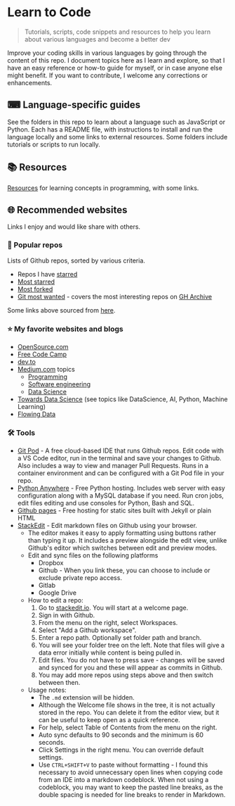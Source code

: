 # Learn to Code
> Tutorials, scripts, code snippets and resources to help you learn about various languages and become a better dev

Improve your coding skills in various languages by going through the content of this repo. I document topics here as I learn and explore, so that I have an easy reference or how-to guide for myself, or in case anyone else might benefit. If you want to contribute, I welcome any corrections or enhancements.

## ⌨ Language-specific guides

See the folders in this repo to learn about a language such as JavaScript or Python. Each has a README file, with instructions to install and run the language locally and some links to external resources. Some folders include tutorials or scripts to run locally.

## 📚 Resources

[Resources](/resources.md) for learning concepts in programming, with some links.

## 🌐 Recommended websites

Links I enjoy and would like share with others.

### 🤩 Popular repos

Lists of Github repos, sorted by various criteria.

- Repos I have [starred](https://github.com/MichaelCurrin?tab=stars) 
- [Most starred](https://github.com/search?q=stars%3A%3E100&s=stars&type=Repositories)
- [Most forked](https://github.com/search?o=desc&q=stars:%3E1&s=forks&type=Repositories)
- [Git most wanted](http://gitmostwanted.com/) - covers the most interesting repos on [GH Archive](https://www.gharchive.org/)

Some links above sourced from [here](https://stackoverflow.com/questions/19855552/how-to-find-out-the-most-popular-repositories-on-github).

### ⭐ My favorite websites and blogs

- [OpenSource.com](https://opensource.com)
- [Free Code Camp](http://freeCodeCamp.org)
- [dev.to](https://dev.to)
- [Medium.com](https://medium.com) topics
    - [Programming](https://medium.com/topic/programming)
    - [Software engineering](https://medium.com/topic/software-engineering)
    - [Data Science](https://medium.com/topic/data-science)
- [Towards Data Science](https://towardsdatascience.com/) (see topics like DataScience, AI, Python, Machine Learning)
- [Flowing Data](https://flowingdata.com)

### 🛠 Tools

- [Git Pod](https://gitpod.io) - A free cloud-based IDE that runs Github repos. Edit code with a VS Code editor, run in the terminal and save your changes to Github. Also includes a way to view and manager Pull Requests. Runs in a container environment and can be configured with a Git Pod file in your repo.
- [Python Anywhere](https://pythonanywhere.com) - Free Python hosting. Includes web server with easy configuration along with a MySQL database if you need. Run cron jobs, edit files editing and use consoles for Python, Bash and SQL.
- [Github pages](https://pages.github.com/) - Free hosting for static sites built with Jekyll or plain HTML
- [StackEdit](https://stackedit.io/) - Edit markdown files on Github using your browser. 
    - The editor makes it easy to apply formatting using buttons rather than typing it up. It includes a preview alongside the edit view, unlike Github's editor which switches between edit and preview modes. 
    - Edit and sync files on the following platforms
        - Dropbox
        - Github - When you link these, you can choose to include or exclude private repo access.
        - Gitlab
        - Google Drive
    - How to edit a repo:
        1. Go to [stackedit.io](https://stackedit.io/). You will start at a welcome page.
        2. Sign in with Github.
        3. From the menu on the right, select Workspaces.
        4. Select "Add a Github workspace".
        5. Enter a repo path. Optionally set folder path and branch.
        6. You will see your folder tree on the left. Note that files will give a data error initially while content is being pulled in.
        7. Edit files. You do not have to press save - changes will be saved and synced for you and these will appear as commits in Github.
        8. You may add more repos using steps above and then switch between then.
    - Usage notes:
	    - The `.md` extension will be hidden.
	    - Although the Welcome file shows in the tree, it is not actually stored in the repo. You can delete it from the editor view, but it can be useful to keep open as a quick reference.
	    - For help, select Table of Contents from the menu on the right.
	    - Auto sync defaults to 90 seconds and the minimum is 60 seconds.
	    - Click Settings in the right menu. You can override default settings. 
	    - Use `CTRL+SHIFT+V` to paste without formatting - I found this necessary to avoid unnecessary open lines when copying code from an IDE into a markdown codeblock. When not using a codeblock, you may want to keep the pasted line breaks, as the double spacing is needed for line breaks to render in Markdown.

<!--stackedit_data:
eyJoaXN0b3J5IjpbLTMxODQ1OTg1NSwtNjE4MzkzNTU0LDEzMT
gyNjE1ODUsMjg3NzU3MTE1LC0xOTg5NDkxNDY1LDE2ODE4MTYx
NzNdfQ==
-->